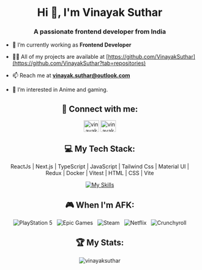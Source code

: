 <h1 align="center">Hi 👋, I'm Vinayak Suthar</h1>
<h3 align="center">A passionate frontend developer from India</h3>

- 🔭 I’m currently working as **Frontend Developer**

- 👨‍💻 All of my projects are available at [https://github.com/VinayakSuthar](https://github.com/VinayakSuthar?tab=repositories)

- 📫 Reach me at **vinayak.suthar@outlook.com**

- 👀 I’m interested in Anime and gaming.

<div align="center">
<h2 align="center">🔗 Connect with me:</h2>
<p align="center">
<a href="https://twitter.com/vinayaksuthar4" target="blank"><img align="center" src="https://raw.githubusercontent.com/rahuldkjain/github-profile-readme-generator/master/src/images/icons/Social/twitter.svg" alt="vinayaksuthar4" height="30" width="40" /></a>
<a href="https://instagram.com/vinayak_1337/" target="blank"><img align="center" src="https://raw.githubusercontent.com/rahuldkjain/github-profile-readme-generator/master/src/images/icons/Social/instagram.svg" alt="vinayak_1337" height="30" width="40" /></a>
</p>
</div>

<div align="center">

## 💻 My Tech Stack:

ReactJs | Next.js | TypeScript | JavaScript | Tailwind Css | Material UI | Redux | Docker | Vitest | HTML | CSS | Vite

[![My Skills](https://skillicons.dev/icons?i=react,nextjs,ts,js,tailwind,materialui,docker,redux,vitest,html,css,vite)](https://skillicons.dev)

## 🎮 When I'm AFK:

![PlayStation 5](https://img.shields.io/badge/Playstation%205-003791?style=for-the-badge&logo=playstation-5&logoColor=white) &nbsp;
![Epic Games](https://img.shields.io/badge/epicgames-%23313131.svg?style=for-the-badge&logo=epicgames&logoColor=white) &nbsp;
![Steam](https://img.shields.io/badge/steam-%23000000.svg?style=for-the-badge&logo=steam&logoColor=white) &nbsp;
![Netflix](https://img.shields.io/badge/Netflix-E50914?style=for-the-badge&logo=netflix&logoColor=white) &nbsp;
![Crunchyroll](https://img.shields.io/badge/Crunchyroll-F47521?style=for-the-badge&logo=crunchyroll&logoColor=white)

## 🏆 My Stats:

<p><img align="center" src="https://github-readme-stats.vercel.app/api/top-langs?username=vinayaksuthar&show_icons=true&locale=en&layout=compact" alt="vinayaksuthar" /></p>
</div>
